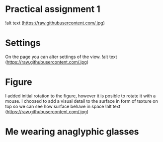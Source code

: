 # Practical assignment 1
!alt text (https://raw.githubusercontent.com/.jpg)
# Settings
On the page you can alter settings of the view.
!alt text (https://raw.githubusercontent.com/.jpg)
# Figure
I added initial rotation to the figure, however it is posible to rotate it with a mouse.
I choosed to add a visual detail to the surface in form of texture on top so we can see how surface behave in space
!alt text (https://raw.githubusercontent.com/.jpg)
# Me wearing anaglyphic glasses
